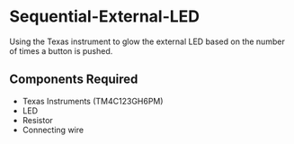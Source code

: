 # Sequential-External-LED
Using the Texas instrument to glow the external LED based on the number of times a button is pushed.
## Components Required 
- Texas Instruments (TM4C123GH6PM)
- LED 
- Resistor
- Connecting wire

